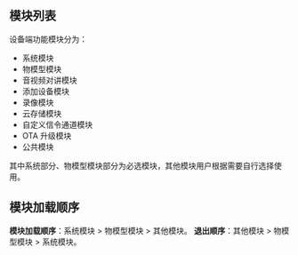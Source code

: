 
## 模块列表
设备端功能模块分为：
- 系统模块
- 物模型模块
- 音视频对讲模块
- 添加设备模块
- 录像模块
- 云存储模块
- 自定义信令通道模块
- OTA 升级模块
- 公共模块

其中系统部分、物模型模块部分为必选模块，其他模块用户根据需要自行选择使用。

## 模块加载顺序
**模块加载顺序**：系统模块 > 物模型模块 > 其他模块。
**退出顺序**：其他模块 > 物模型模块 > 系统模块。
